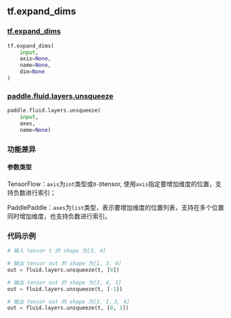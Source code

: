 ## tf.expand_dims

### [tf.expand_dims](https://www.tensorflow.org/versions/r1.13/api_docs/python/tf/math/expand_dims)
``` python
tf.expand_dims(
    input,
    axis=None,
    name=None,
    dim=None
)
```

### [paddle.fluid.layers.unsqueeze](http://paddlepaddle.org/documentation/docs/zh/1.4/api_cn/layers_cn.html#unsqueeze)
``` python
paddle.fluid.layers.unsqueeze(
    input, 
    axes, 
    name=None)
```

### 功能差异

#### 参数类型
TensorFlow：`axis`为`int`类型或`0-D`tensor, 使用`axis`指定要增加维度的位置，支持负数进行索引；

PaddlePaddle：`axes`为`list`类型，表示要增加维度的位置列表，支持在多个位置同时增加维度，也支持负数进行索引。


### 代码示例
```python
# 输入 tensor t 的 shape 为[3, 4]

# 输出 tensor out 的 shape 为[1, 3, 4]
out = fluid.layers.unsqueeze(t, [0])  

# 输出 tensor out 的 shape 为[3, 4, 1]
out = fluid.layers.unsqueeze(t, [-1])

# 输出 tensor out 的 shape 为[1, 1，3, 4]
out = fluid.layers.unsqueeze(t, [0, 1])  
```